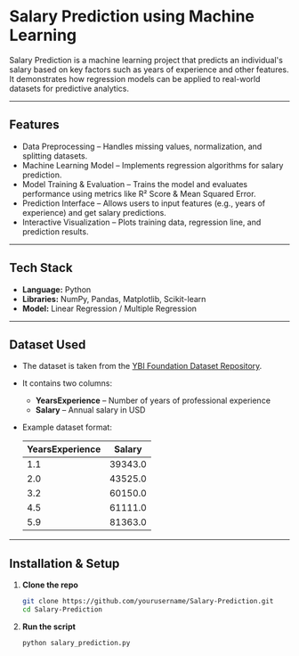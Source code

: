 # Salary Prediction using Machine Learning

Salary Prediction is a machine learning project that predicts an individual's salary based on key factors such as years of experience and other features.  
It demonstrates how regression models can be applied to real-world datasets for predictive analytics.

---

## Features

- Data Preprocessing – Handles missing values, normalization, and splitting datasets.  
- Machine Learning Model – Implements regression algorithms for salary prediction.  
- Model Training & Evaluation – Trains the model and evaluates performance using metrics like R² Score & Mean Squared Error.  
- Prediction Interface – Allows users to input features (e.g., years of experience) and get salary predictions.  
- Interactive Visualization – Plots training data, regression line, and prediction results.  

---

## Tech Stack

- **Language:** Python  
- **Libraries:** NumPy, Pandas, Matplotlib, Scikit-learn  
- **Model:** Linear Regression / Multiple Regression  

---

## Dataset Used

- The dataset is taken from the [YBI Foundation Dataset Repository](https://github.com/YBIFoundation/Dataset/raw/main/Salary%20Data.csv).  
- It contains two columns:  
  - **YearsExperience** – Number of years of professional experience  
  - **Salary** – Annual salary in USD  

- Example dataset format:  

  | YearsExperience | Salary   |
  |-----------------|----------|
  | 1.1             | 39343.0  |
  | 2.0             | 43525.0  |
  | 3.2             | 60150.0  |
  | 4.5             | 61111.0  |
  | 5.9             | 81363.0  |

---

## Installation & Setup

1. **Clone the repo**
   ```bash
   git clone https://github.com/yourusername/Salary-Prediction.git
   cd Salary-Prediction
2. **Run the script**
   ```bash
   python salary_prediction.py

